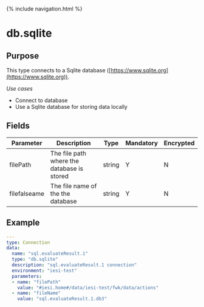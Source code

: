 {% include navigation.html %}
# db.sqlite
## Purpose
This type connects to a Sqlite database ([https://www.sqlite.org](https://www.sqlite.org)).

*Use cases*
* Connect to database
* Use a Sqlite database for storing data locally

## Fields

|Parameter|Description|Type|Mandatory|Encrypted|
|---------|-----------|----|---------|---------|
|filePath|The file path where the database is stored|string|Y|N|
|filefalseame|The file name of the the database|string|Y|N|

## Example
```yaml
---
type: Connection
data:
  name: "sql.evaluateResult.1"
  type: "db.sqlite"
  description: "sql.evaluateResult.1 connection"
  environment: "iesi-test"
  parameters:
  - name: "filePath"
    value: "#iesi.home#/data/iesi-test/fwk/data/actions"
  - name: "fileName"
    value: "sql.evaluateResult.1.db3"
```

